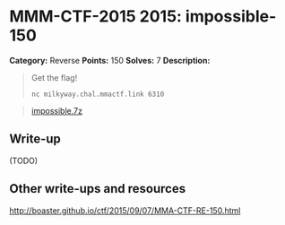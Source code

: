 # MMM-CTF-2015 2015: impossible-150

**Category:** Reverse
**Points:** 150
**Solves:** 7
**Description:**

> Get the flag!
>
> `nc milkyway.chal.mmactf.link 6310`

> [impossible.7z](impossible.7z-657ca7fc05ef7c47be3ab101e9e0e3b39a1686c21882d85b0f0f00bc9400c3ae)
>
>


## Write-up

(TODO)

## Other write-ups and resources

<http://boaster.github.io/ctf/2015/09/07/MMA-CTF-RE-150.html>
